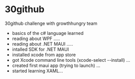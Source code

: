 # 30github

30github challenge with growthhungry team

- basics of the c# language learned
- reading about WPF .....
- reading about .NET MAUI .....
- intalled SDK for .NET MAUI
- installed xcode from app store
- got Xcode command line tools (xcode-select --install) ...
- created first maui app (trying to launch) ...
- started learning XAML...